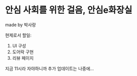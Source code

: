 # 안심 사회를 위한 걸음, 안심e화장실

made by 박사랑

현제로서 할일:
1. UI 구성
2. 도어락 구현
3. 리뷰 페이지

지금 11시라 자야하니까 추가 업데이트는 나중에...
